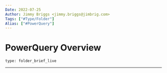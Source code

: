```yaml
---
Date: 2022-07-25
Author: Jimmy Briggs <jimmy.briggs@jimbrig.com>
Tags: ["#Type/Folder"]
Alias: ["#PowerQuery"]
---
```


# PowerQuery Overview

 
```ccard
type: folder_brief_live
```
 

***

